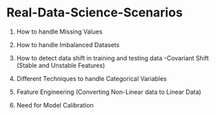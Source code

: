 # Real-Data-Science-Scenarios 
1) How to handle Missing Values

2) How to handle Imbalanced Datasets

3) How to detect data shift in training and testing data -Covariant Shift (Stable and Unstable Features)

4) Different Techniques to handle Categorical Variables

5) Feature Engineering (Converting Non-Linear data to Linear Data)

6) Need for Model Calibration
